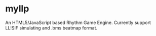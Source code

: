 # myllp
An HTML5/JavaScript based Rhythm Game Engine.
Currently support LL!SIF simulating and .bms beatmap format.
